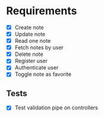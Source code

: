 # Requirements

- [x] Create note
- [x] Update note
- [x] Read one note
- [x] Fetch notes by user
- [x] Delete note
- [x] Register user
- [x] Authenticate user
- [x] Toggle note as favorite

## Tests

- [x] Test validation pipe on controllers
